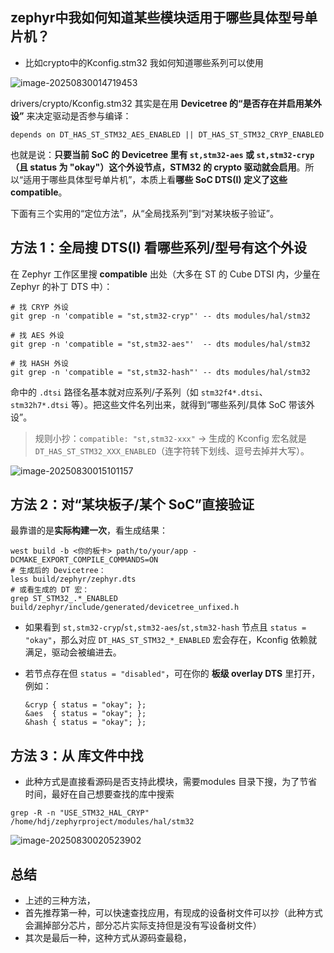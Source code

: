 ## zephyr中我如何知道某些模块适用于哪些具体型号单片机？

- 比如crypto中的Kconfig.stm32  我如何知道哪些系列可以使用

![image-20250830014719453](https://newbie-typora.oss-cn-shenzhen.aliyuncs.com/TyporaJPG/image-20250830014719453.png)

drivers/crypto/Kconfig.stm32  其实是在用 **Devicetree 的“是否存在并启用某外设”** 来决定驱动是否参与编译：

```
depends on DT_HAS_ST_STM32_AES_ENABLED || DT_HAS_ST_STM32_CRYP_ENABLED
```

也就是说：**只要当前 SoC 的 Devicetree 里有 `st,stm32-aes` 或 `st,stm32-cryp`（且 status 为 "okay"）这个外设节点，STM32 的 crypto 驱动就会启用**。所以“适用于哪些具体型号单片机”，本质上看**哪些 SoC DTS(I) 定义了这些 compatible**。

下面有三个实用的“定位方法”，从“全局找系列”到“对某块板子验证”。



## 方法 1：全局搜 DTS(I) 看哪些系列/型号有这个外设

在 Zephyr 工作区里搜 **compatible** 出处（大多在 ST 的 Cube DTSI 内，少量在 Zephyr 的补丁 DTS 中）：

```
# 找 CRYP 外设
git grep -n 'compatible = "st,stm32-cryp"' -- dts modules/hal/stm32

# 找 AES 外设
git grep -n 'compatible = "st,stm32-aes"'  -- dts modules/hal/stm32

# 找 HASH 外设
git grep -n 'compatible = "st,stm32-hash"' -- dts modules/hal/stm32
```

命中的 `.dtsi` 路径名基本就对应系列/子系列（如 `stm32f4*.dtsi`、`stm32h7*.dtsi` 等）。把这些文件名列出来，就得到“哪些系列/具体 SoC 带该外设”。

> 规则小抄：`compatible: "st,stm32-xxx"` → 生成的 Kconfig 宏名就是 `DT_HAS_ST_STM32_XXX_ENABLED`（连字符转下划线、逗号去掉并大写）。

![image-20250830015101157](https://newbie-typora.oss-cn-shenzhen.aliyuncs.com/TyporaJPG/image-20250830015101157.png)



## 方法 2：对“某块板子/某个 SoC”直接验证

最靠谱的是**实际构建一次**，看生成结果：

```
west build -b <你的板卡> path/to/your/app -DCMAKE_EXPORT_COMPILE_COMMANDS=ON
# 生成后的 Devicetree：
less build/zephyr/zephyr.dts
# 或看生成的 DT 宏：
grep ST_STM32_.*_ENABLED build/zephyr/include/generated/devicetree_unfixed.h
```

- 如果看到 `st,stm32-cryp`/`st,stm32-aes`/`st,stm32-hash` 节点且 `status = "okay"`，那么对应 `DT_HAS_ST_STM32_*_ENABLED` 宏会存在，Kconfig 依赖就满足，驱动会被编进去。

- 若节点存在但 `status = "disabled"`，可在你的 **板级 overlay DTS** 里打开，例如：

  ```
  &cryp { status = "okay"; };
  &aes  { status = "okay"; };
  &hash { status = "okay"; };
  ```



## 方法 3：从 库文件中找

- 此种方式是直接看源码是否支持此模块，需要modules 目录下搜，为了节省时间，最好在自己想要查找的库中搜索

```
grep -R -n "USE_STM32_HAL_CRYP" /home/hdj/zephyrproject/modules/hal/stm32
```

![image-20250830020523902](https://newbie-typora.oss-cn-shenzhen.aliyuncs.com/TyporaJPG/image-20250830020523902.png)

## 总结

- 上述的三种方法，
- 首先推荐第一种，可以快速查找应用，有现成的设备树文件可以抄（此种方式会漏掉部分芯片，部分芯片实际支持但是没有写设备树文件）
- 其次是最后一种，这种方式从源码查最稳，